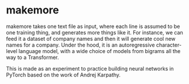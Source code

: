 # makemore

makemore takes one text file as input, where each line is assumed to be one training thing, and generates more things like it. For instance, we can feed it a dataset of company names and then it will generate cool new names for a company.
Under the hood, it is an autoregressive character-level language model, with a wide choice of models from bigrams all the way to a Transformer.  

This is made as an experiment to practice building neural networks in PyTorch based on the work of Andrej Karpathy.


